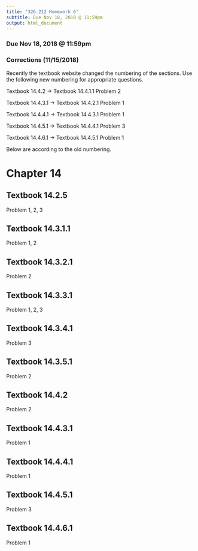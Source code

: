 ```yaml
---
title: "326.212 Homework 6"
subtitle: Due Nov 18, 2018 @ 11:59pm
output: html_document
---
```


### Due Nov 18, 2018 @ 11:59pm

### Corrections (11/15/2018) 

Recently the textbook website changed the numbering of the sections. Use the following new numbering for appropriate questions.

Textbook 14.4.2 -> Textbook 14.4.1.1
Problem 2

Textbook 14.4.3.1 -> Textbook 14.4.2.1
Problem 1

Textbook 14.4.4.1 -> Textbook 14.4.3.1 
Problem 1

Textbook 14.4.5.1 -> Textbook 14.4.4.1
Problem 3

Textbook 14.4.6.1 -> Textbook 14.4.5.1
Problem 1

Below are according to the old numbering.

# Chapter 14

## Textbook 14.2.5

Problem	1, 2, 3

## Textbook 14.3.1.1

Problem	1, 2

## Textbook 14.3.2.1

Problem 2

## Textbook 14.3.3.1

Problem 1, 2, 3

## Textbook 14.3.4.1

Problem 3

## Textbook 14.3.5.1

Problem 2

## Textbook 14.4.2

Problem 2

## Textbook 14.4.3.1

Problem 1

## Textbook 14.4.4.1

Problem 1

## Textbook 14.4.5.1

Problem 3

## Textbook 14.4.6.1

Problem 1

